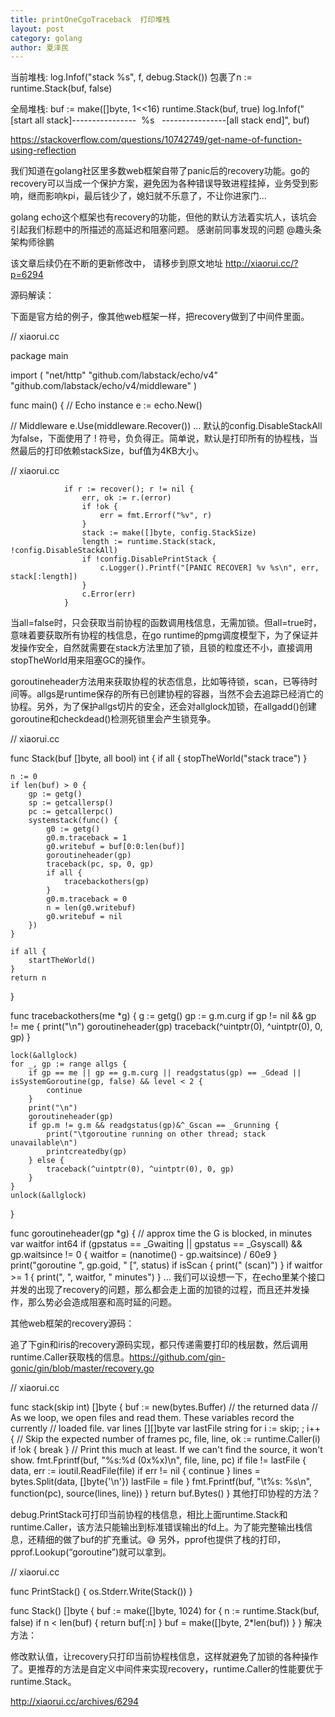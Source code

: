 ```yaml
---
title: printOneCgoTraceback  打印堆栈
layout: post
category: golang
author: 夏泽民
---
```

当前堆栈:
log.Infof("stack %s", f, debug.Stack())
包裹了n := runtime.Stack(buf, false)


全局堆栈:
buf := make([]byte, 1<<16)
runtime.Stack(buf, true)
log.Infof("[start all stack]----------------  %s   ----------------[all stack end]", buf)
<!-- more -->
https://stackoverflow.com/questions/10742749/get-name-of-function-using-reflection

我们知道在golang社区里多数web框架自带了panic后的recovery功能。go的recovery可以当成一个保护方案，避免因为各种错误导致进程挂掉，业务受到影响，继而影响kpi，最后钱少了，媳妇就不乐意了，不让你进家门…

golang echo这个框架也有recovery的功能，但他的默认方法着实坑人，该坑会引起我们标题中的所描述的高延迟和阻塞问题。 感谢前同事发现的问题 @趣头条架构师徐鹏

该文章后续仍在不断的更新修改中， 请移步到原文地址 http://xiaorui.cc/?p=6294

源码解读：

下面是官方给的例子，像其他web框架一样，把recovery做到了中间件里面。

// xiaorui.cc

package main

import (
  "net/http"
  "github.com/labstack/echo/v4"
  "github.com/labstack/echo/v4/middleware"
)

func main() {
  // Echo instance
  e := echo.New()

  // Middleware
  e.Use(middleware.Recover())
 ...
默认的config.DisableStackAll为false，下面使用了 ! 符号，负负得正。简单说，默认是打印所有的协程栈，当然最后的打印依赖stackSize，buf值为4KB大小。

// xiaorui.cc

				if r := recover(); r != nil {
					err, ok := r.(error)
					if !ok {
						err = fmt.Errorf("%v", r)
					}
					stack := make([]byte, config.StackSize)
					length := runtime.Stack(stack, !config.DisableStackAll)
					if !config.DisablePrintStack {
						c.Logger().Printf("[PANIC RECOVER] %v %s\n", err, stack[:length])
					}
					c.Error(err)
				}
当all=false时，只会获取当前协程的函数调用栈信息，无需加锁。但all=true时，意味着要获取所有协程的栈信息，在go runtime的pmg调度模型下，为了保证并发操作安全，自然就需要在stack方法里加了锁，且锁的粒度还不小，直接调用stopTheWorld用来阻塞GC的操作。

goroutineheader方法用来获取协程的状态信息，比如等待锁，scan，已等待时间等。allgs是runtime保存的所有已创建协程的容器，当然不会去追踪已经消亡的协程。另外，为了保护allgs切片的安全，还会对allglock加锁，在allgadd()创建goroutine和checkdead()检测死锁里会产生锁竞争。

// xiaorui.cc

func Stack(buf []byte, all bool) int {
	if all {
		stopTheWorld("stack trace")
	}

	n := 0
	if len(buf) > 0 {
		gp := getg()
		sp := getcallersp()
		pc := getcallerpc()
		systemstack(func() {
			g0 := getg()
			g0.m.traceback = 1
			g0.writebuf = buf[0:0:len(buf)]
			goroutineheader(gp)
			traceback(pc, sp, 0, gp)
			if all {
				tracebackothers(gp)
			}
			g0.m.traceback = 0
			n = len(g0.writebuf)
			g0.writebuf = nil
		})
	}

	if all {
		startTheWorld()
	}
	return n
}

func tracebackothers(me *g) {
	g := getg()
	gp := g.m.curg
	if gp != nil && gp != me {
		print("\n")
		goroutineheader(gp)
		traceback(^uintptr(0), ^uintptr(0), 0, gp)
	}

	lock(&allglock)
	for _, gp := range allgs {
		if gp == me || gp == g.m.curg || readgstatus(gp) == _Gdead || isSystemGoroutine(gp, false) && level < 2 {
			continue
		}
		print("\n")
		goroutineheader(gp)
		if gp.m != g.m && readgstatus(gp)&^_Gscan == _Grunning {
			print("\tgoroutine running on other thread; stack unavailable\n")
			printcreatedby(gp)
		} else {
			traceback(^uintptr(0), ^uintptr(0), 0, gp)
		}
	}
	unlock(&allglock)
}

func goroutineheader(gp *g) {
	// approx time the G is blocked, in minutes
	var waitfor int64
	if (gpstatus == _Gwaiting || gpstatus == _Gsyscall) && gp.waitsince != 0 {
		waitfor = (nanotime() - gp.waitsince) / 60e9
	}
	print("goroutine ", gp.goid, " [", status)
	if isScan {
		print(" (scan)")
	}
	if waitfor >= 1 {
		print(", ", waitfor, " minutes")
	}
...
我们可以设想一下，在echo里某个接口并发的出现了recovery的问题，那么都会走上面的加锁的过程，而且还并发操作，那么势必会造成阻塞和高时延的问题。

其他web框架的recovery源码：

追了下gin和iris的recovery源码实现，都只传递需要打印的栈层数，然后调用runtime.Caller获取栈的信息。https://github.com/gin-gonic/gin/blob/master/recovery.go

// xiaorui.cc

func stack(skip int) []byte {
	buf := new(bytes.Buffer) // the returned data
	// As we loop, we open files and read them. These variables record the currently
	// loaded file.
	var lines [][]byte
	var lastFile string
	for i := skip; ; i++ { // Skip the expected number of frames
		pc, file, line, ok := runtime.Caller(i)
		if !ok {
			break
		}
		// Print this much at least.  If we can't find the source, it won't show.
		fmt.Fprintf(buf, "%s:%d (0x%x)\n", file, line, pc)
		if file != lastFile {
			data, err := ioutil.ReadFile(file)
			if err != nil {
				continue
			}
			lines = bytes.Split(data, []byte{'\n'})
			lastFile = file
		}
		fmt.Fprintf(buf, "\t%s: %s\n", function(pc), source(lines, line))
	}
	return buf.Bytes()
}
其他打印协程的方法？

debug.PrintStack可打印当前协程的栈信息，相比上面runtime.Stack和runtime.Caller，该方法只能输出到标准错误输出的fd上。为了能完整输出栈信息，还精细的做了buf的扩充重试。😅 另外，pprof也提供了栈的打印，pprof.Lookup(“goroutine”)就可以拿到。

// xiaorui.cc

func PrintStack() {
	os.Stderr.Write(Stack())
}

func Stack() []byte {
	buf := make([]byte, 1024)
	for {
		n := runtime.Stack(buf, false)
		if n < len(buf) {
			return buf[:n]
		}
		buf = make([]byte, 2*len(buf))
	}
}
解决方法：

修改默认值，让recovery只打印当前协程栈信息，这样就避免了加锁的各种操作了。更推荐的方法是自定义中间件来实现recovery，runtime.Caller的性能要优于runtime.Stack。

http://xiaorui.cc/archives/6294